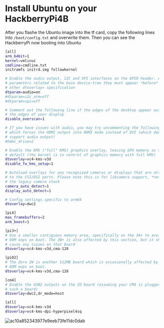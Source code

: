 # Install Ubuntu on your HackberryPi4B

After you flashe the Ubuntu image into the tf card, copy the following lines into `/boot/config.txt` and overwrite them.
Then you can see the HackberryPi now booting into Ubuntu

```sh
[all]
arm_64bit=1
kernel=vmlinuz
cmdline=cmdline.txt
initramfs initrd.img followkernel

# Enable the audio output, I2C and SPI interfaces on the GPIO header. As these
# parameters related to the base device-tree they must appear *before* any
# other dtoverlay= specification
dtparam=audio=on
#dtparam=i2c_arm=off
#dtparam=spi=off

# Comment out the following line if the edges of the desktop appear outside
# the edges of your display
disable_overscan=1

# If you have issues with audio, you may try uncommenting the following line
# which forces the HDMI output into HDMI mode instead of DVI (which doesn't
# support audio output)
#hdmi_drive=2

# Enable the KMS ("full" KMS) graphics overlay, leaving GPU memory as the
# default (the kernel is in control of graphics memory with full KMS)
dtoverlay=vc4-kms-v3d
disable_fw_kms_setup=1

# Autoload overlays for any recognized cameras or displays that are attached
# to the CSI/DSI ports. Please note this is for libcamera support, *not* for
# the legacy camera stack
camera_auto_detect=1
display_auto_detect=1

# Config settings specific to arm64
dtoverlay=dwc2

[pi4]
max_framebuffers=2
arm_boost=1

[pi3+]
# Use a smaller contiguous memory area, specifically on the 3A+ to avoid an
# OOM oops on boot. The 3B+ is also affected by this section, but it shouldn't
# cause any issues on that board
dtoverlay=vc4-kms-v3d,cma-128

[pi02]
# The Zero 2W is another 512MB board which is occasionally affected by the same
# OOM oops on boot.
dtoverlay=vc4-kms-v3d,cma-128

[cm4]
# Enable the USB2 outputs on the IO board (assuming your CM4 is plugged into
# such a board)
dtoverlay=dwc2,dr_mode=host

[all]
dtoverlay=vc4-kms-v3d
dtoverlay=vc4-kms-dpi-hyperpixel4sq
```
![ac10a852343977e9eeb73fe11dc0dab](https://github.com/user-attachments/assets/9401a446-9ab6-47db-866b-17da6edea6a4)


